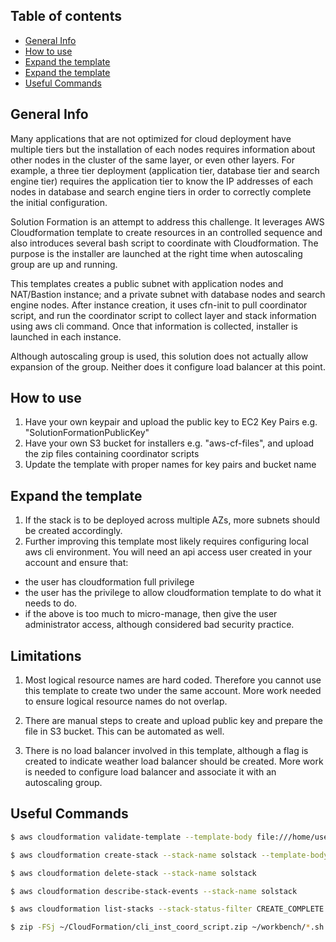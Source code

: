 ## Table of contents
* [General Info](#general-info)
* [How to use](#how-to-use)
* [Expand the template](#expand-the-template)
* [Expand the template](#limitations)
* [Useful Commands](#usefule-commands)

## General Info
Many applications that are not optimized for cloud deployment have multiple tiers but the installation of each nodes requires information about other nodes in the cluster of the same layer, or even other layers. For example, a three tier deployment (application tier, database tier and search engine tier) requires the application tier to know the IP addresses of each nodes in database and search engine tiers in order to correctly complete the initial configuration. 

Solution Formation is an attempt to address this challenge. It leverages AWS Cloudformation template to create resources in an controlled sequence and also introduces several bash script to coordinate with Cloudformation. The purpose is the installer are launched at the right time when autoscaling group are up and running.

This templates creates a public subnet with application nodes and NAT/Bastion instance; and a private subnet with database nodes and search engine nodes. After instance creation, it uses cfn-init to pull coordinator script, and run the coordinator script to collect layer and stack information using aws cli command. Once that information is collected, installer is launched in each instance.

Although autoscaling group is used, this solution does not actually allow expansion of the group. Neither does it configure load balancer at this point.

## How to use
1. Have your own keypair and upload the public key to EC2 Key Pairs e.g. "SolutionFormationPublicKey"
2. Have your own S3 bucket for installers e.g. "aws-cf-files", and upload the zip files containing coordinator scripts
3. Update the template with proper names for key pairs and bucket name

## Expand the template
1. If the stack is to be deployed across multiple AZs, more subnets should be created accordingly.
2. Further improving this template most likely requires configuring local aws cli environment. You will need an api access user created in your account and ensure that:
- the user has cloudformation full privilege
- the user has the privilege to allow cloudformation template to do what it needs to do.
- if the above is too much to micro-manage, then give the user administrator access, although considered bad security practice.

## Limitations
1. Most logical resource names are hard coded. Therefore you cannot use this template to create two under the same account. More work needed to ensure logical resource names do not overlap.

2. There are manual steps to create and upload public key and prepare the file in S3 bucket. This can be automated as well.

3. There is no load balancer involved in this template, although a flag is created to indicate weather load balancer should be created. More work is needed to configure load balancer and associate it with an autoscaling group.

## Useful Commands
<!--- aws cloudformation validate-template template-body file://SolutionStack.yml -->
```sh
$ aws cloudformation validate-template --template-body file:///home/user/CloudFormation/SolutionStack.yaml
```
```sh
$ aws cloudformation create-stack --stack-name solstack --template-body file:///home/user/CloudFormation/SolutionStack.yaml --capabilities CAPABILITY_NAMED_IAM --disable-rollback --parameters  ParameterKey=EnvironmentSize,ParameterValue=MEDIUM
```
```sh
$ aws cloudformation delete-stack --stack-name solstack
```
```sh
$ aws cloudformation describe-stack-events --stack-name solstack
```
```sh
$ aws cloudformation list-stacks --stack-status-filter CREATE_COMPLETE
```
```sh
$ zip -FSj ~/CloudFormation/cli_inst_coord_script.zip ~/workbench/*.sh && aws s3 cp ~/CloudFormation/cli_inst_coord_script.zip s3://aws-cf-files/cli_inst_coord_script.zip --storage-class STANDARD
```
